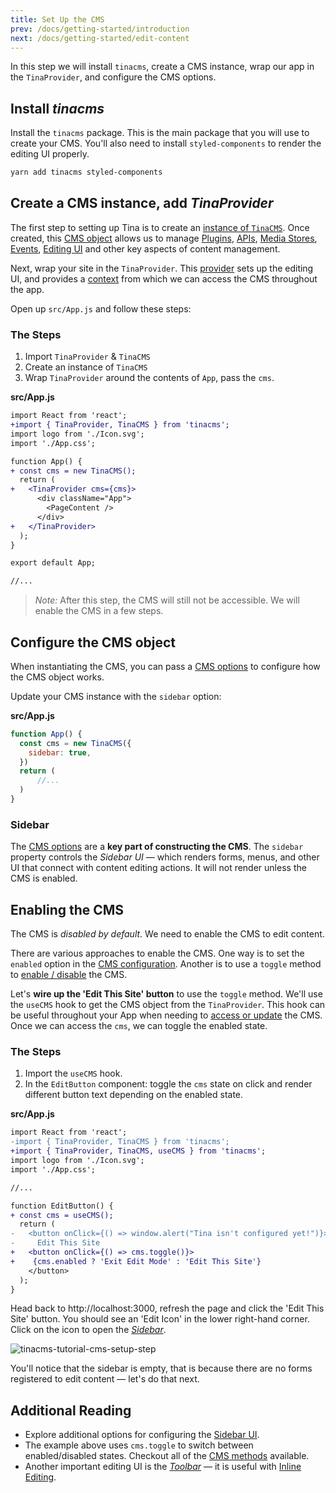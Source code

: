 ```yaml
---
title: Set Up the CMS
prev: /docs/getting-started/introduction
next: /docs/getting-started/edit-content
---
```


In this step we will install `tinacms`, create a CMS instance, wrap our app in the `TinaProvider`, and configure the CMS options.

## Install _tinacms_

Install the `tinacms` package. This is the main package that you will use to create your CMS. You'll also need to install `styled-components` to render the editing UI properly.

```bash
yarn add tinacms styled-components
```

## Create a CMS instance, add _TinaProvider_

The first step to setting up Tina is to create an [instance of `TinaCMS`](/docs/cms). Once created, this [CMS object](/docs/cms#setting-up-the-cms-object) allows us to manage [Plugins](/docs/plugins), [APIs](/docs/apis), [Media Stores](/docs/media), [Events](/docs/events), [Editing UI](/docs/ui) and other key aspects of content management.

Next, wrap your site in the `TinaProvider`. This [provider](https://github.com/tinacms/tinacms/blob/master/packages/tinacms/src/components/TinaProvider.tsx) sets up the editing UI, and provides a [context](https://reactjs.org/docs/context.html) from which we can access the CMS throughout the app.

Open up `src/App.js` and follow these steps:

### The Steps

1. Import `TinaProvider` & `TinaCMS`
2. Create an instance of `TinaCMS`
3. Wrap `TinaProvider` around the contents of `App`, pass the `cms`.

**src/App.js**

```diff
import React from 'react';
+import { TinaProvider, TinaCMS } from 'tinacms';
import logo from './Icon.svg';
import './App.css';

function App() {
+ const cms = new TinaCMS();
  return (
+   <TinaProvider cms={cms}>
      <div className="App">
        <PageContent />
      </div>
+   </TinaProvider>
  );
}

export default App;

//...
```

> _Note:_ After this step, the CMS will still not be accessible. We will enable the CMS in a few steps.

## Configure the CMS object

When instantiating the CMS, you can pass a [CMS options](/docs/cms#cms-configuration) to configure how the CMS object works.

Update your CMS instance with the `sidebar` option:

**src/App.js**

```js
function App() {
  const cms = new TinaCMS({
    sidebar: true,
  })
  return (
      //...
  )
}
```

### Sidebar

The [CMS options](/docs/cms#cms-configuration) are a **key part of constructing the CMS**. The `sidebar` property controls the _Sidebar UI_ — which renders forms, menus, and other UI that connect with content editing actions. It will not render unless the CMS is enabled.

## Enabling the CMS

The CMS is _disabled by default_. We need to enable the CMS to edit content.

There are various approaches to enable the CMS. One way is to set the `enabled` option in the [CMS configuration](/docs/cms#cms-configuration). Another is to use a `toggle` method to [enable / disable](/docs/cms#disabling--enabling-the-cms) the CMS.

Let's **wire up the 'Edit This Site' button** to use the `toggle` method. We'll use the `useCMS` hook to get the CMS object from the `TinaProvider`. This hook can be useful throughout your App when needing to [access or update](/docs/cms#accessing-the-cms-object) the CMS. Once we can access the `cms`, we can toggle the enabled state.

### The Steps

1. Import the `useCMS` hook.
2. In the `EditButton` component: toggle the `cms` state on click and render different button text depending on the enabled state.

**src/App.js**

```diff
import React from 'react';
-import { TinaProvider, TinaCMS } from 'tinacms';
+import { TinaProvider, TinaCMS, useCMS } from 'tinacms';
import logo from './Icon.svg';
import './App.css';

//...

function EditButton() {
+ const cms = useCMS();
  return (
-   <button onClick={() => window.alert("Tina isn't configured yet!")}>
-     Edit This Site
+   <button onClick={() => cms.toggle()}>
+    {cms.enabled ? 'Exit Edit Mode' : 'Edit This Site'}
    </button>
  );
}
```

Head back to http://localhost:3000, refresh the page and click the 'Edit This Site' button. You should see an 'Edit Icon' in the lower right-hand corner. Click on the icon to open the [_Sidebar_](/docs/ui#toolbar-configuration).

![tinacms-tutorial-cms-setup-step](/img/getting-started/cms-setup-step.png)

You'll notice that the sidebar is empty, that is because there are no forms registered to edit content — let's do that next.

## Additional Reading

- Explore additional options for configuring the [Sidebar UI](/docs/ui#sidebar-configuration).
- The example above uses `cms.toggle` to switch between enabled/disabled states. Checkout all of the [CMS methods](/docs/cms#reference) available.
- Another important editing UI is the [_Toolbar_](/docs/ui) — it is useful with [Inline Editing](/docs/ui/inline-editing).

